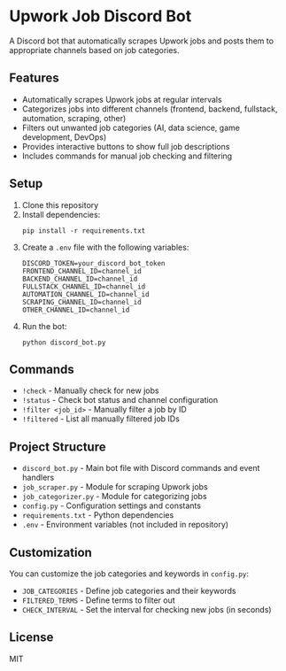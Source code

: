 # Upwork Job Discord Bot

A Discord bot that automatically scrapes Upwork jobs and posts them to appropriate channels based on job categories.

## Features

- Automatically scrapes Upwork jobs at regular intervals
- Categorizes jobs into different channels (frontend, backend, fullstack, automation, scraping, other)
- Filters out unwanted job categories (AI, data science, game development, DevOps)
- Provides interactive buttons to show full job descriptions
- Includes commands for manual job checking and filtering

## Setup

1. Clone this repository
2. Install dependencies:
   ```
   pip install -r requirements.txt
   ```
3. Create a `.env` file with the following variables:
   ```
   DISCORD_TOKEN=your_discord_bot_token
   FRONTEND_CHANNEL_ID=channel_id
   BACKEND_CHANNEL_ID=channel_id
   FULLSTACK_CHANNEL_ID=channel_id
   AUTOMATION_CHANNEL_ID=channel_id
   SCRAPING_CHANNEL_ID=channel_id
   OTHER_CHANNEL_ID=channel_id
   ```
4. Run the bot:
   ```
   python discord_bot.py
   ```

## Commands

- `!check` - Manually check for new jobs
- `!status` - Check bot status and channel configuration
- `!filter <job_id>` - Manually filter a job by ID
- `!filtered` - List all manually filtered job IDs

## Project Structure

- `discord_bot.py` - Main bot file with Discord commands and event handlers
- `job_scraper.py` - Module for scraping Upwork jobs
- `job_categorizer.py` - Module for categorizing jobs
- `config.py` - Configuration settings and constants
- `requirements.txt` - Python dependencies
- `.env` - Environment variables (not included in repository)

## Customization

You can customize the job categories and keywords in `config.py`:

- `JOB_CATEGORIES` - Define job categories and their keywords
- `FILTERED_TERMS` - Define terms to filter out
- `CHECK_INTERVAL` - Set the interval for checking new jobs (in seconds)

## License

MIT
